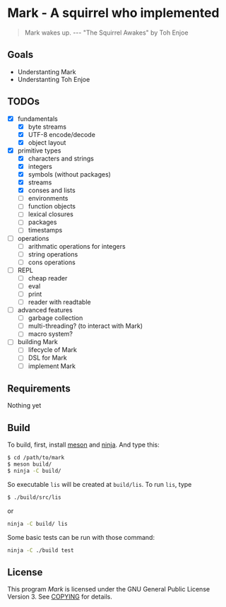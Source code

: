# Mark - A squirrel who implemented

> Mark wakes up.
> --- "The Squirrel Awakes" by Toh Enjoe

## Goals

* Understanting Mark
* Understanting Toh Enjoe

## TODOs

- [x] fundamentals
  - [x] byte streams
  - [x] UTF-8 encode/decode
  - [x] object layout
- [x] primitive types
  - [x] characters and strings
  - [x] integers
  - [x] symbols (without packages)
  - [x] streams
  - [x] conses and lists
  - [ ] environments
  - [ ] function objects
  - [ ] lexical closures
  - [ ] packages
  - [ ] timestamps
- [ ] operations
  - [ ] arithmatic operations for integers
  - [ ] string operations
  - [ ] cons operations
- [ ] REPL
  - [ ] cheap reader
  - [ ] eval
  - [ ] print
  - [ ] reader with readtable
- [ ] advanced features
  - [ ] garbage collection
  - [ ] multi-threading? (to interact with Mark)
  - [ ] macro system?
- [ ] building Mark
  - [ ] lifecycle of Mark
  - [ ] DSL for Mark
  - [ ] implement Mark

## Requirements

Nothing yet

## Build

To build, first, install [meson](https://mesonbuild.com/) and [ninja](https://ninja-build.org/). And type this:

```sh
$ cd /path/to/mark
$ meson build/
$ ninja -C build/
```

So executable `lis` will be created at `build/lis`. To run `lis`, type

```sh
$ ./build/src/lis
```

or

```sh
ninja -C build/ lis
```

Some basic tests can be run with those command:

```sh
ninja -C ./build test
```

## License

This program *Mark* is licensed under the GNU General Public License Version 3. See [COPYING](COPYING) for details.
